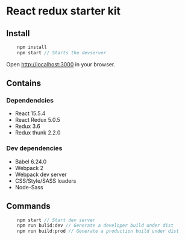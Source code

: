 # React redux starter kit

## Install

```javascript
    npm install
    npm start // Starts the devserver
```

Open [http://localhost:3000](http://localhost:3000) in your browser.

## Contains

### Dependendcies
- React 15.5.4
- React Redux 5.0.5
- Redux 3.6
- Redux thunk 2.2.0

### Dev dependencies
- Babel 6.24.0
- Webpack 2
- Webpack dev server
- CSS/Style/SASS loaders
- Node-Sass

## Commands
```javascript
    npm start // Start dev server
    npm run bulid:dev // Generate a developer build under dist
    npm run build:prod // Generate a production build under dist
```
